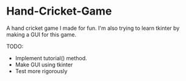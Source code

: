# Hand-Cricket-Game
A hand cricket game I made for fun. I'm also trying to learn tkinter by making a GUI for this game.

TODO:
* Implement tutorial() method. 
* Make GUI using tkinter
* Test more rigorously

